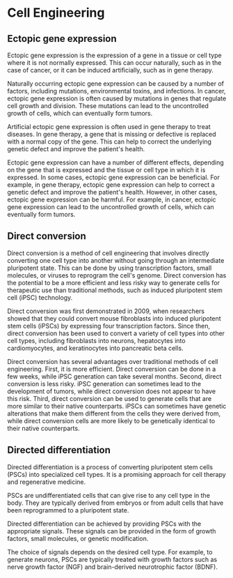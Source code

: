 # Cell Engineering

## Ectopic gene expression

Ectopic gene expression is the expression of a gene in a tissue or cell type where it is not normally expressed. This can occur naturally, such as in the case of cancer, or it can be induced artificially, such as in gene therapy.

Naturally occurring ectopic gene expression can be caused by a number of factors, including mutations, environmental toxins, and infections. In cancer, ectopic gene expression is often caused by mutations in genes that regulate cell growth and division. These mutations can lead to the uncontrolled growth of cells, which can eventually form tumors.

Artificial ectopic gene expression is often used in gene therapy to treat diseases. In gene therapy, a gene that is missing or defective is replaced with a normal copy of the gene. This can help to correct the underlying genetic defect and improve the patient's health.

Ectopic gene expression can have a number of different effects, depending on the gene that is expressed and the tissue or cell type in which it is expressed. In some cases, ectopic gene expression can be beneficial. For example, in gene therapy, ectopic gene expression can help to correct a genetic defect and improve the patient's health. However, in other cases, ectopic gene expression can be harmful. For example, in cancer, ectopic gene expression can lead to the uncontrolled growth of cells, which can eventually form tumors.

## Direct conversion

Direct conversion is a method of cell engineering that involves directly converting one cell type into another without going through an intermediate pluripotent state. This can be done by using transcription factors, small molecules, or viruses to reprogram the cell's genome. Direct conversion has the potential to be a more efficient and less risky way to generate cells for therapeutic use than traditional methods, such as induced pluripotent stem cell (iPSC) technology.

Direct conversion was first demonstrated in 2009, when researchers showed that they could convert mouse fibroblasts into induced pluripotent stem cells (iPSCs) by expressing four transcription factors. Since then, direct conversion has been used to convert a variety of cell types into other cell types, including fibroblasts into neurons, hepatocytes into cardiomyocytes, and keratinocytes into pancreatic beta cells.

Direct conversion has several advantages over traditional methods of cell engineering. First, it is more efficient. Direct conversion can be done in a few weeks, while iPSC generation can take several months. Second, direct conversion is less risky. iPSC generation can sometimes lead to the development of tumors, while direct conversion does not appear to have this risk. Third, direct conversion can be used to generate cells that are more similar to their native counterparts. iPSCs can sometimes have genetic alterations that make them different from the cells they were derived from, while direct conversion cells are more likely to be genetically identical to their native counterparts.

## Directed differentiation

Directed differentiation is a process of converting pluripotent stem cells (PSCs) into specialized cell types. It is a promising approach for cell therapy and regenerative medicine.

PSCs are undifferentiated cells that can give rise to any cell type in the body. They are typically derived from embryos or from adult cells that have been reprogrammed to a pluripotent state.

Directed differentiation can be achieved by providing PSCs with the appropriate signals. These signals can be provided in the form of growth factors, small molecules, or genetic modification.

The choice of signals depends on the desired cell type. For example, to generate neurons, PSCs are typically treated with growth factors such as nerve growth factor (NGF) and brain-derived neurotrophic factor (BDNF).